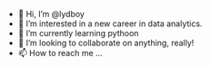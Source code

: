 - 👋 Hi, I’m @lydboy
- 👀 I’m interested in a new career in data analytics.
- 🌱 I’m currently learning pythoon
- 💞️ I’m looking to collaborate on anything, really!
- 📫 How to reach me ...

<!---
lydboy/lydboy is a ✨ special ✨ repository because its `README.md` (this file) appears on your GitHub profile.
You can click the Preview link to take a look at your changes.
--->
